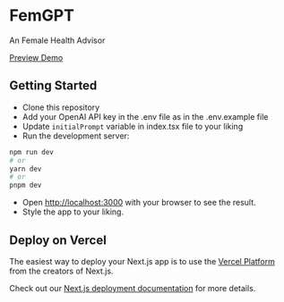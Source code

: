
# FemGPT

An Female Health Advisor 

[Preview Demo](https://fem-gpt.vercel.app/)


## Getting Started

- Clone this repository
- Add your OpenAI API key in the .env file as in the .env.example file
- Update `initialPrompt` variable in index.tsx file to your liking
- Run the development server:

```bash
npm run dev
# or
yarn dev
# or
pnpm dev
```

- Open [http://localhost:3000](http://localhost:3000) with your browser to see the result.
- Style the app to your liking.


## Deploy on Vercel

The easiest way to deploy your Next.js app is to use the [Vercel Platform](https://vercel.com/new?utm_medium=default-template&filter=next.js&utm_source=create-next-app&utm_campaign=create-next-app-readme) from the creators of Next.js.

Check out our [Next.js deployment documentation](https://nextjs.org/docs/deployment) for more details.
